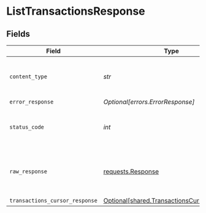 # ListTransactionsResponse


## Fields

| Field                                                                                            | Type                                                                                             | Required                                                                                         | Description                                                                                      |
| ------------------------------------------------------------------------------------------------ | ------------------------------------------------------------------------------------------------ | ------------------------------------------------------------------------------------------------ | ------------------------------------------------------------------------------------------------ |
| `content_type`                                                                                   | *str*                                                                                            | :heavy_check_mark:                                                                               | HTTP response content type for this operation                                                    |
| `error_response`                                                                                 | *Optional[errors.ErrorResponse]*                                                                 | :heavy_minus_sign:                                                                               | Error                                                                                            |
| `status_code`                                                                                    | *int*                                                                                            | :heavy_check_mark:                                                                               | HTTP response status code for this operation                                                     |
| `raw_response`                                                                                   | [requests.Response](https://requests.readthedocs.io/en/latest/api/#requests.Response)            | :heavy_check_mark:                                                                               | Raw HTTP response; suitable for custom response parsing                                          |
| `transactions_cursor_response`                                                                   | [Optional[shared.TransactionsCursorResponse]](../../models/shared/transactionscursorresponse.md) | :heavy_minus_sign:                                                                               | OK                                                                                               |